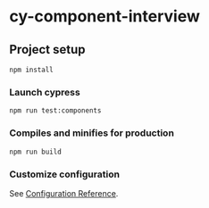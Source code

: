 # cy-component-interview

## Project setup
```
npm install
```

### Launch cypress
```
npm run test:components
```

### Compiles and minifies for production
```
npm run build
```

### Customize configuration
See [Configuration Reference](https://cli.vuejs.org/config/).

